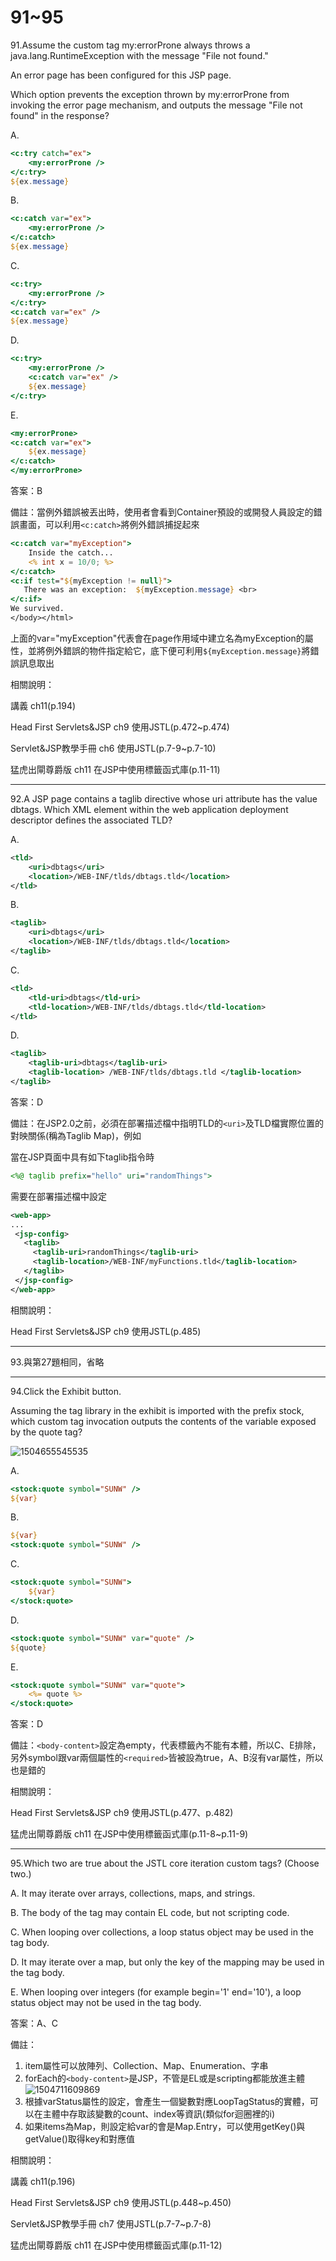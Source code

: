 91~95
========================
91.Assume the custom tag my:errorProne always throws a java.lang.RuntimeException with the message "File not found." 

An error page has been configured for this JSP page. 

Which option prevents the exception thrown by my:errorProne from invoking the error page mechanism, and outputs the message "File not found" in the response?

A.   

```jsp
<c:try catch="ex"> 
	<my:errorProne /> 
</c:try> 
${ex.message} 
```

B.  

```jsp
<c:catch var="ex"> 
	<my:errorProne /> 
</c:catch>
${ex.message} 
```

C.   

```jsp
<c:try> 
	<my:errorProne /> 
</c:try> 
<c:catch var="ex" /> 
${ex.message} 
```

D.   

```jsp
<c:try> 
	<my:errorProne /> 
	<c:catch var="ex" /> 
	${ex.message} 
</c:try> 
```

E.   

```jsp
<my:errorProne> 
<c:catch var="ex"> 
	${ex.message} 
</c:catch> 
</my:errorProne>
```

答案：B

備註：當例外錯誤被丟出時，使用者會看到Container預設的或開發人員設定的錯誤畫面，可以利用`<c:catch>`將例外錯誤捕捉起來

```jsp
<c:catch var="myException">
    Inside the catch...
    <% int x = 10/0; %>      
</c:catch>
<c:if test="${myException != null}">
   There was an exception:  ${myException.message} <br>
</c:if>
We survived.
</body></html>
```

上面的var="myException"代表會在page作用域中建立名為myException的屬性，並將例外錯誤的物件指定給它，底下便可利用`${myException.message}`將錯誤訊息取出

相關說明：

講義 ch11(p.194)

Head First Servlets&JSP ch9 使用JSTL(p.472~p.474)

Servlet&JSP教學手冊 ch6 使用JSTL(p.7-9~p.7-10)

猛虎出閘尊爵版 ch11 在JSP中使用標籤函式庫(p.11-11)

---
92.A JSP page contains a taglib directive whose uri attribute has the value dbtags. Which XML element within the web application deployment descriptor defines the associated TLD?

A.   

```xml
<tld> 
	<uri>dbtags</uri> 
	<location>/WEB-INF/tlds/dbtags.tld</location> 
</tld> 
```

B.   

```xml
<taglib> 
	<uri>dbtags</uri> 
	<location>/WEB-INF/tlds/dbtags.tld</location> 
</taglib> 
```

C.   

```xml
<tld> 
	<tld-uri>dbtags</tld-uri> 
	<tld-location>/WEB-INF/tlds/dbtags.tld</tld-location> 
</tld>
```

D.   

```xml
<taglib> 
	<taglib-uri>dbtags</taglib-uri> 
	<taglib-location> /WEB-INF/tlds/dbtags.tld </taglib-location> 
</taglib>
```

答案：D

備註：在JSP2.0之前，必須在部署描述檔中指明TLD的`<uri>`及TLD檔實際位置的對映關係(稱為Taglib Map)，例如

當在JSP頁面中具有如下taglib指令時

```jsp
<%@ taglib prefix="hello" uri="randomThings">
```

需要在部署描述檔中設定

```xml
<web-app>
...
 <jsp-config>
   <taglib>
     <taglib-uri>randomThings</taglib-uri>
     <taglib-location>/WEB-INF/myFunctions.tld</taglib-location>
   </taglib>
 </jsp-config>
</web-app>
```

相關說明：

Head First Servlets&JSP ch9 使用JSTL(p.485)

---
93.與第27題相同，省略

---
94.Click the Exhibit button. 

Assuming the tag library in the exhibit is imported with the prefix stock, which custom tag invocation outputs the contents of the variable exposed by the quote tag?

![1504655545535](file://media/9039.jpeg)


A.   

```jsp
<stock:quote symbol="SUNW" /> 
${var} 
```

B.   

```jsp
${var} 
<stock:quote symbol="SUNW" />
```

 C.   

```jsp
<stock:quote symbol="SUNW"> 
	${var} 
</stock:quote> 
```

D.   

```jsp
<stock:quote symbol="SUNW" var="quote" />
${quote} 
```

E.   

```jsp
<stock:quote symbol="SUNW" var="quote"> 
	<%= quote %> 
</stock:quote>
```

答案：D

備註：`<body-content>`設定為empty，代表標籤內不能有本體，所以C、E排除，另外symbol跟var兩個屬性的`<required>`皆被設為true，A、B沒有var屬性，所以也是錯的

相關說明：

Head First Servlets&JSP ch9 使用JSTL(p.477、p.482)

猛虎出閘尊爵版 ch11 在JSP中使用標籤函式庫(p.11-8~p.11-9)


---
95.Which two are true about the JSTL core iteration custom tags? (Choose two.)

A.   It may iterate over arrays, collections, maps, and strings. 

B.   The body of the tag may contain EL code, but not scripting code. 

C.   When looping over collections, a loop status object may be used in the tag body. 

D.   It may iterate over a map, but only the key of the mapping may be used in the tag body. 

E.   When looping over integers (for example begin='1' end='10'), a loop status object may not be used in the tag body.

答案：A、C

備註：

1. item屬性可以放陣列、Collection、Map、Enumeration、字串
2. forEach的`<body-content>`是JSP，不管是EL或是scripting都能放進主體
![1504711609869](file://media/3027.jpeg)
3. 根據varStatus屬性的設定，會產生一個變數對應LoopTagStatus的實體，可以在主體中存取該變數的count、index等資訊(類似for迴圈裡的i)
4. 如果items為Map，則設定給var的會是Map.Entry，可以使用getKey()與getValue()取得key和對應值


相關說明：

講義 ch11(p.196)

Head First Servlets&JSP ch9 使用JSTL(p.448~p.450)

Servlet&JSP教學手冊 ch7 使用JSTL(p.7-7~p.7-8)

猛虎出閘尊爵版 ch11 在JSP中使用標籤函式庫(p.11-12)